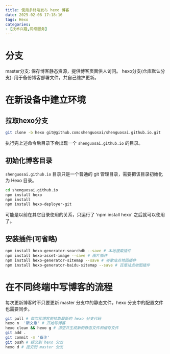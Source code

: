 ```yaml
---
title: 使用多终端发布 hexo 博客
date: 2025-02-08 17:18:16
tags: Hexo
categories:
- [技术兴趣,网络服务]
---
```

<!--more-->
# 分支
master分支: 保存博客静态资源，提供博客页面供人访问。
hexo分支(仓库默认分支): 用于备份博客部署文件，共自己维护更新。
# 在新设备中建立环境
## 拉取hexo分支
```bash
git clone -b hexo git@github.com:shenguosai/shenguosai.github.io.git
```
执行完上述命令后目录下会出现一个 ```shenguosai.github.io``` 的目录。

## 初始化博客目录
```shenguosai.github.io``` 目录只是一个普通的 git 管理目录，需要把该目录初始化为 Hexo 目录。
```bash
cd shenguosai.github.io
npm install hexo
npm install
npm install hexo-deployer-git
```
可能是以前在其它目录使用的关系，只运行了 ‘npm install hexo’ 之后就可以使用了。
## 安装插件(可省略)
```bash
npm install hexo-generator-searchdb --save # 本地搜索插件
npm install hexo-asset-image --save # 图片插件
npm install hexo-generator-sitemap --save # 谷歌站点地图插件
npm install hexo-generator-baidu-sitemap --save # 百度站点地图插件
```
# 在不同终端中写博客的流程
每次更新博客时不只要更新 master 分支中的静态文件，hexo 分支中的配置文件也需要同步。
```bash
git pull # 每次写博客前拉取最新的 hexo 分支代码
hexo n  '新文章' # 开始写博客
hexo clean && hexo g # 清空并生成新的静态文件和缓存文件
git add .
git commit -m '备注'
git push # 提交到 hexo 分支
hexo d # 提交到 master 分支
```